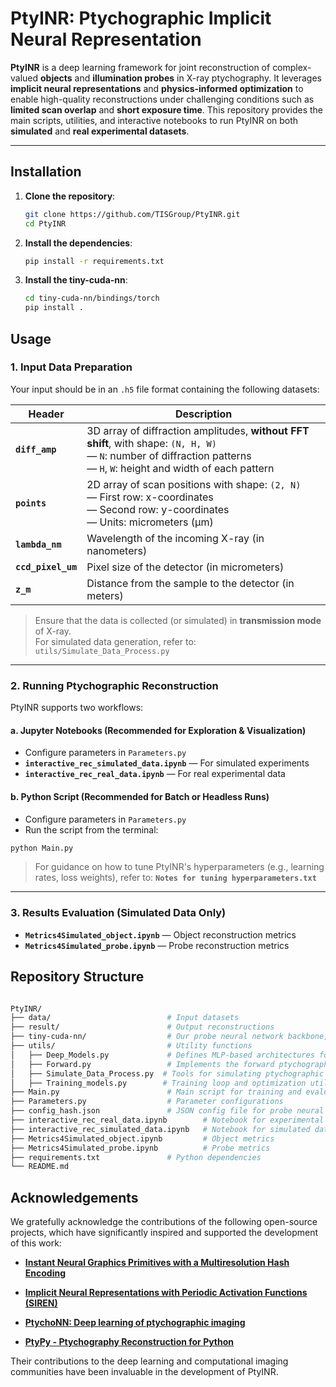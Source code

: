 # PtyINR: Ptychographic Implicit Neural Representation

**PtyINR** is a deep learning framework for joint reconstruction of complex-valued **objects** and **illumination probes** in X-ray ptychography. It leverages **implicit neural representations** and **physics-informed optimization** to enable high-quality reconstructions under challenging conditions such as **limited scan overlap** and **short exposure time**. This repository provides the main scripts, utilities, and interactive notebooks to run PtyINR on both **simulated** and **real experimental datasets**.

---

## Installation

1. **Clone the repository**:

   ```bash
   git clone https://github.com/TISGroup/PtyINR.git
   cd PtyINR
2. **Install the dependencies**:

   ```bash
   pip install -r requirements.txt
3. **Install the tiny-cuda-nn**:

   ```bash
   cd tiny-cuda-nn/bindings/torch
   pip install .

## Usage

### 1. Input Data Preparation

Your input should be in an `.h5` file format containing the following datasets:

| Header         | Description |
|----------------|-------------|
| **`diff_amp`** | 3D array of diffraction amplitudes, **without FFT shift**, with shape: `(N, H, W)`<br>— `N`: number of diffraction patterns<br>— `H`, `W`: height and width of each pattern |
| **`points`**   | 2D array of scan positions with shape: `(2, N)`<br>— First row: x-coordinates<br>— Second row: y-coordinates<br>— Units: micrometers (µm) |
| **`lambda_nm`**| Wavelength of the incoming X-ray (in nanometers) |
| **`ccd_pixel_um`** | Pixel size of the detector (in micrometers) |
| **`z_m`**      | Distance from the sample to the detector (in meters) |

> Ensure that the data is collected (or simulated) in **transmission mode** of X-ray.  
> For simulated data generation, refer to: `utils/Simulate_Data_Process.py`

---

### 2. Running Ptychographic Reconstruction

PtyINR supports two workflows:

#### a. Jupyter Notebooks (Recommended for Exploration & Visualization)

- Configure parameters in `Parameters.py`
- **`interactive_rec_simulated_data.ipynb`** — For simulated experiments  
- **`interactive_rec_real_data.ipynb`** — For real experimental data

#### b. Python Script (Recommended for Batch or Headless Runs)

- Configure parameters in `Parameters.py`
- Run the script from the terminal:

```bash
python Main.py
```

> For guidance on how to tune PtyINR's hyperparameters (e.g., learning rates, loss weights), refer to: **`Notes for tuning hyperparameters.txt`**

---

### 3. Results Evaluation (Simulated Data Only)

- **`Metrics4Simulated_object.ipynb`** — Object reconstruction metrics  
- **`Metrics4Simulated_probe.ipynb`** — Probe reconstruction metrics  

## Repository Structure

   ```bash

   PtyINR/  
   ├── data/                          # Input datasets  
   ├── result/                        # Output reconstructions  
   ├── tiny-cuda-nn/                  # Our probe neural network backbone, modified to use float precision  
   ├── utils/                         # Utility functions  
   │   ├── Deep_Models.py             # Defines MLP-based architectures for neural representations  
   │   ├── Forward.py                 # Implements the forward ptychographic propagation model  
   │   ├── Simulate_Data_Process.py  # Tools for simulating ptychographic measurements  
   │   ├── Training_models.py        # Training loop and optimization utilities  
   ├── Main.py                        # Main script for training and evaluation  
   ├── Parameters.py                  # Parameter configurations  
   ├── config_hash.json               # JSON config file for probe neural networks  
   ├── interactive_rec_real_data.ipynb        # Notebook for experimental data reconstructions  
   ├── interactive_rec_simulated_data.ipynb   # Notebook for simulated data reconstructions  
   ├── Metrics4Simulated_object.ipynb         # Object metrics  
   ├── Metrics4Simulated_probe.ipynb          # Probe metrics  
   ├── requirements.txt               # Python dependencies  
   └── README.md                      

```
## Acknowledgements

We gratefully acknowledge the contributions of the following open-source projects, which have significantly inspired and supported the development of this work:

- [**Instant Neural Graphics Primitives with a Multiresolution Hash Encoding**](https://github.com/NVlabs/instant-ngp)

- [**Implicit Neural Representations with Periodic Activation Functions (SIREN)**](https://github.com/vsitzmann/siren)

- [**PtychoNN: Deep learning of ptychographic imaging**](https://github.com/mcherukara/PtychoNN/tree/master)

- [**PtyPy - Ptychography Reconstruction for Python**](https://github.com/ptycho/ptypy/tree/master)

Their contributions to the deep learning and computational imaging communities have been invaluable in the development of PtyINR.
